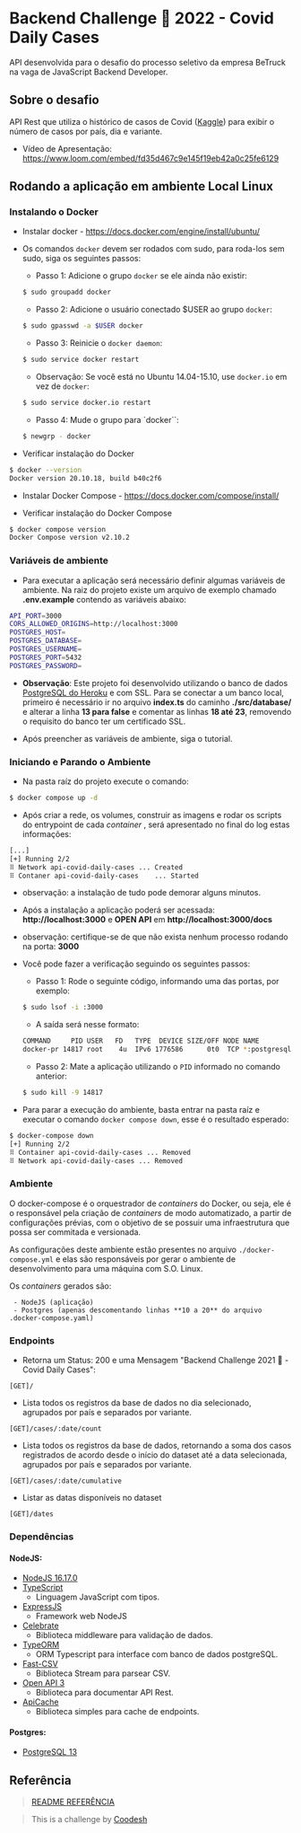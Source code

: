 

  # Backend Challenge 🏅 2022 - Covid Daily Cases
  API desenvolvida para o desafio do processo seletivo da empresa BeTruck na vaga de JavaScript Backend Developer.
  
## Sobre o desafio
API Rest que utiliza o histórico de casos de Covid ([Kaggle](https://www.kaggle.com/yamqwe/omicron-covid19-variant-daily-cases))  para exibir o número de casos por país, dia e variante.

- Vídeo de Apresentação: https://www.loom.com/embed/fd35d467c9e145f19eb42a0c25fe6129

## Rodando a aplicação em ambiente Local Linux
### Instalando o Docker ###

- Instalar docker - https://docs.docker.com/engine/install/ubuntu/

- Os comandos `docker` devem ser rodados com sudo, para roda-los sem sudo, siga os seguintes passos:

    - Passo 1: Adicione o grupo `docker` se ele ainda não existir:

    
    ```bash
    $ sudo groupadd docker
    ```
  
    - Passo 2: Adicione o usuário conectado $USER ao grupo `docker`:
     
    ```bash
    $ sudo gpasswd -a $USER docker
    ```
  
    - Passo 3: Reinicie o `docker daemon`:
    
     ```bash
    $ sudo service docker restart 
    ```
  
    - Observação: Se você está no Ubuntu 14.04-15.10, use `docker.io` em vez de `docker`:
    
    ```bash
    $ sudo service docker.io restart
    ``` 

    - Passo 4: Mude o grupo para  `docker``:
    
     ```bash
    $ newgrp - docker
    ```
    
- Verificar instalação do Docker

```bash
$ docker --version
Docker version 20.10.18, build b40c2f6
```

- Instalar Docker Compose - https://docs.docker.com/compose/install/

-  Verificar instalação do Docker Compose

```bash
$ docker compose version
Docker Compose version v2.10.2
```

### Variáveis de ambiente ###

- Para executar a  aplicação será necessário definir algumas variáveis de ambiente. Na raiz do projeto existe um arquivo de exemplo chamado **.env.example** contendo as variáveis abaixo:



```bash
API_PORT=3000
CORS_ALLOWED_ORIGINS=http://localhost:3000
POSTGRES_HOST=
POSTGRES_DATABASE=
POSTGRES_USERNAME=
POSTGRES_PORT=5432
POSTGRES_PASSWORD=
```

- **Observação**: Este projeto foi desenvolvido utilizando o banco de dados [PostgreSQL do Heroku](https://elements.heroku.com/addons/heroku-postgresql) e com SSL.  Para se conectar a um banco local, primeiro é necessário ir no arquivo **index.ts** do caminho **./src/database/** e alterar a linha **13 para false** e comentar as linhas **18 até 23**, removendo o requisito do banco ter um certificado SSL.

- Após preencher as variáveis de ambiente, siga o tutorial.

### Iniciando e Parando o Ambiente ###

- Na pasta raíz do projeto execute o comando:

```bash
$ docker compose up -d
```

- Após criar a rede, os volumes, construir as imagens e rodar os scripts do entrypoint de cada _container_ , será apresentado no final do log estas informações:

```bash
[...]
[+] Running 2/2
⠿ Network api-covid-daily-cases ... Created
⠿ Contaner api-covid-daily-cases    ... Started
```
- observação: a instalação de tudo pode demorar alguns minutos.


- Após a instalação a aplicação poderá ser acessada: **http://localhost:3000** e  **OPEN API** em **http://localhost:3000/docs**

- observação: certifique-se de que não exista nenhum processo rodando na porta: **3000**

- Você pode fazer a verificação seguindo os seguintes passos:

    - Passo 1: Rode o seguinte código, informando uma das portas, por exemplo:

    ```bash
    $ sudo lsof -i :3000
    ```

    - A saída será nesse formato:

    ```bash
    COMMAND     PID USER   FD   TYPE  DEVICE SIZE/OFF NODE NAME
    docker-pr 14817 root    4u  IPv6 1776586      0t0  TCP *:postgresql (LISTEN)
    ```

    - Passo 2: Mate a aplicação utilizando o `PID` informado no comando anterior:
    
    ```bash
    $ sudo kill -9 14817
    ```

- Para parar a execução do ambiente, basta entrar na pasta raíz e executar o comando `docker compose down`, esse é o resultado esperado:

```bash
$ docker-compose down
[+] Running 2/2
⠿ Container api-covid-daily-cases ... Removed
⠿ Network api-covid-daily-cases ... Removed
```

### Ambiente ###

O docker-compose é o orquestrador de _containers_ do Docker, ou seja, ele é o responsável pela criação de _containers_ de modo automatizado, a partir de configurações prévias, com o objetivo de se possuir uma infraestrutura que possa ser commitada e versionada.

As configurações deste ambiente estão presentes no arquivo `./docker-compose.yml` e elas são responsáveis por gerar o ambiente de desenvolvimento para uma máquina com S.O. Linux.

Os _containers_ gerados são:

```text
 - NodeJS (aplicação)
 - Postgres (apenas descomentando linhas **10 a 20** do arquivo .docker-compose.yaml)
```
### Endpoints ###

- Retorna um Status: 200 e uma Mensagem "Backend Challenge 2021 🏅 - Covid Daily Cases":

```text
[GET]/ 
```

- Lista todos os registros da base de dados no dia selecionado, agrupados por país e separados por variante.

```text
[GET]/cases/:date/count
```

- Lista todos os registros da base de dados, retornando a soma dos casos registrados de acordo desde o início do dataset até a data selecionada, agrupados por país e separados por variante.

```text
[GET]/cases/:date/cumulative
```

- Listar as datas disponíveis no dataset

```text
[GET]/dates
```

### Dependências ###

#### NodeJS:

+ [NodeJS 16.17.0](https://nodejs.dev/)
+ [TypeScript](https://www.typescriptlang.org/)
  - Linguagem JavaScript com tipos.
+ [ExpressJS](https://expressjs.com/pt-br/)
  - Framework web NodeJS
+ [Celebrate](https://www.npmjs.com/package/celebrate)
  - Biblioteca middleware para validação de dados.
+ [TypeORM](https://typeorm.io/)
  - ORM Typescript para interface com banco de dados postgreSQL.
+ [Fast-CSV](https://c2fo.github.io/fast-csv/)
  - Biblioteca Stream para parsear CSV.
+ [Open API 3](https://swagger.io/)
  - Biblioteca para documentar API Rest.
+ [ApiCache](https://github.com/kwhitley/apicache)
  - Biblioteca simples para cache de endpoints.

#### Postgres:
+ [PostgreSQL 13](https://www.postgresql.org/)


## Referência

> [README REFERÊNCIA](https://lab.coodesh.com/salmo/covid-daily-cases-20220127/-/blob/main/README.md)

> This is a challenge by [Coodesh](https://coodesh.com/)
